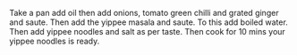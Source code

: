 Take a pan add oil then add onions, tomato green chilli and grated ginger and saute.
Then add the yippee masala and saute.
To this add boiled water. 
Then add yippee noodles and salt as per taste.
Then cook for 10 mins your yippee noodles is ready.